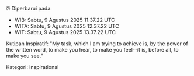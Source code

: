 ⏰ Diperbarui pada:
- WIB: Sabtu, 9 Agustus 2025 11.37.22 UTC
- WITA: Sabtu, 9 Agustus 2025 12.37.22 UTC
- WIT: Sabtu, 9 Agustus 2025 13.37.22 UTC

Kutipan Inspiratif:
"My task, which I am trying to achieve is, by the power of the written word, to make you hear, to make you feel--it is, before all, to make you see."


Kategori: inspirational

